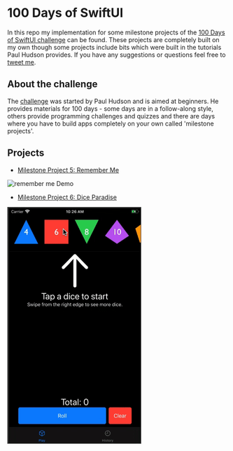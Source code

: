 # 100 Days of SwiftUI
In this repo my implementation for some milestone projects of the [100 Days of SwiftUI challenge](https://www.hackingwithswift.com/100/swiftui) can be found. These projects are completely built on my own though some projects include bits which were built in the tutorials Paul Hudson provides. 
If you have any suggestions or questions feel free to [tweet me](https://twitter.com/niiklaas).


## About the challenge
The [challenge](https://www.hackingwithswift.com/100/swiftui) was started by Paul Hudson and is aimed at beginners. He provides materials for 100 days - some days are in a follow-along style, others provide programming challenges and quizzes and there are days where you have to build apps completely on your own called 'milestone projects'. 


## Projects 

* [Milestone Project 5: Remember Me](https://github.com/euklit/100-days-of-swiftui/tree/master/RememberMe)

![remember me Demo](RememberMe/Screenshots/tour.gif)

* [Milestone Project 6: Dice Paradise](https://github.com/euklit/100-days-of-swiftui/tree/master/DiceParadise)

![dice paradise Demo](DiceParadise/Screenshots/demo.gif)
